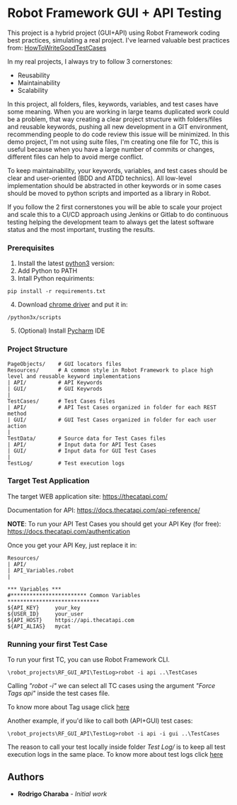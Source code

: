 # Robot Framework GUI + API Testing

This project is a hybrid project (GUI+API) using Robot Framework coding best practices, simulating a real project. I've learned valuable best practices from: [HowToWriteGoodTestCases](https://github.com/robotframework/HowToWriteGoodTestCases/blob/master/HowToWriteGoodTestCases.rst)

In my real projects, I always try to follow 3 cornerstones:

- Reusability
- Maintainability
- Scalability

In this project, all folders, files, keywords, variables, and test cases have some meaning.
When you are working in large teams duplicated work could be a problem, that way creating a clear project structure with folders/files and reusable keywords, pushing all new development in a GIT environment, recommending people to do code review this issue will be minimized. In this demo project, I'm not using suite files, I'm creating one file for TC, this is useful because when you have a large number of commits or changes, different files can help to avoid merge conflict.

To keep maintainability, your keywords, variables, and test cases should be clear and user-oriented (BDD and ATDD technics). All low-level implementation should be abstracted in other keywords or in some cases should be moved to python scripts and imported as a library in Robot.

If you follow the 2 first cornerstones you will be able to scale your project and scale this to a CI/CD approach using Jenkins or Gitlab to do continuous testing helping the development team to always get the latest software status and the most important, trusting the results.

### Prerequisites

1. Install the latest [python3](https://www.python.org/downloads/windows/) version:
2. Add Python to PATH
3. Intall Python requiriments:
```
pip install -r requirements.txt
```
4. Download [chrome driver](https://chromedriver.chromium.org/downloads) and put it in: 
```
/python3x/scripts
```
5. (Optional) Install [Pycharm](https://www.jetbrains.com/pt-br/pycharm/download/#section=windows) IDE

### Project Structure
```
PageObjects/    # GUI locators files
Resources/      # A common style in Robot Framework to place high level and reusable keyword implementations
| API/          # API Keywords
| GUI/          # GUI Keywrods
|
TestCases/      # Test Cases files
| API/          # API Test Cases organized in folder for each REST method
| GUI/          # GUI Test Cases organized in folder for each user action
|
TestData/       # Source data for Test Cases files
| API/          # Input data for API Test Cases
| GUI/          # Input data for GUI Test Cases
|
TestLog/        # Test execution logs
```
### Target Test Application

The target WEB application site: https://thecatapi.com/

Documentation for API: https://docs.thecatapi.com/api-reference/

**NOTE**: To run your API Test Cases you should get your API Key (for free): https://docs.thecatapi.com/authentication 

Once you get your API Key, just replace it in:
```
Resources/      
| API/
| API_Variables.robot
|
```
```
*** Variables ***
#************************ Common Variables *****************************
${API_KEY}     your_key
${USER_ID}     your_user
${API_HOST}    https://api.thecatapi.com
${API_ALIAS}   mycat
```

### Running your first Test Case
To run your first TC, you can use Robot Framework CLI.
```
\robot_projects\RF_GUI_API\TestLog>robot -i api ..\TestCases
```
Calling *"robot -i"* we can select all TC cases using the argument *"Force Tags    api"* inside the test cases file.

To know more about Tag usage click [here](https://robotframework.org/robotframework/latest/RobotFrameworkUserGuide.html#tagging-test-cases)

Another example, if you'd like to call both (API+GUI) test cases:
```
\robot_projects\RF_GUI_API\TestLog>robot -i api -i gui ..\TestCases
```
The reason to call your test locally inside folder *Test Log/* is to keep all test execution logs in the same place. To know more about test logs click [here](https://robotframework.org/robotframework/latest/RobotFrameworkUserGuide.html#output-directory)

## Authors

* **Rodrigo Charaba** - *Initial work* 
